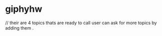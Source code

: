# giphyhw
// their are 4 topics thats are ready to call
user can ask for more topics
by adding them .